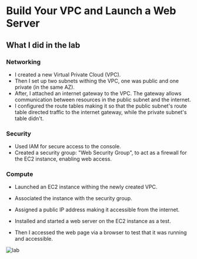 # Build Your VPC and Launch a Web Server

## What I did in the lab

### Networking
- I created a new Virtual Private Cloud (VPC).
- Then I set up two subnets withing the VPC, one was public and one private (in the same AZ).
- After, I attached an internet gateway to the VPC. The gateway allows communication between resources in the public subnet and the internet.
- I configured the route tables making it so that the public subnet's route table directed traffic to the internet gateway, while the private subnet's table didn't.

### Security
- Used IAM for secure access to the console.
- Created a security group: "Web Security Group", to act as a firewall for the EC2 instance, enabling web access.

### Compute
- Launched an EC2 instance withing the newly created VPC.
- Associated the instance with the security group.
- Assigned a public IP address making it accessible from the internet.
- Installed and started a web server on the EC2 instance as a test.


- Then I accessed the web page via a browser to test that it was running and accessible.


![lab](https://github.com/user-attachments/assets/0babcfdf-0f6a-4fe9-97b3-6e8ad3685500)
